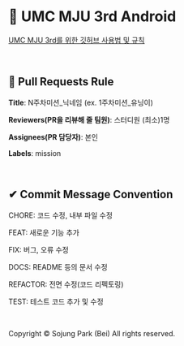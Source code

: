 # 💚 UMC MJU 3rd Android
[UMC MJU 3rd를 위한 깃허브 사용법 및 규칙](https://makeus-challenge.notion.site/UMC-MJU-3rd-GITHUB-RULE-0433805af0af43029592d0467ea50535)

<br>

## 🌱 Pull Requests Rule 
**Title**: N주차미션_닉네임 (ex. 1주차미션_유닝이)

**Reviewers(PR을 리뷰해 줄 팀원)**: 스터디원 (최소)1명

**Assignees(PR 담당자)**: 본인

**Labels**: mission

<br>

## ✔ Commit Message Convention
CHORE: 코드 수정, 내부 파일 수정

FEAT: 새로운 기능 추가

FIX: 버그, 오류 수정

DOCS: README 등의 문서 수정

REFACTOR: 전면 수정(코드 리펙토링)

TEST: 테스트 코드 추가 및 수정

<br>


Copyright © Sojung Park (Bei) All rights reserved.
